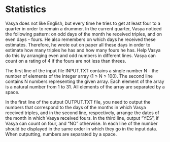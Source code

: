 # Statistics

Vasya does not like English, but every time he tries to get at least four to a quarter in order to remain a drummer. In the current quarter, Vasya noticed the following pattern: on odd days of the month he received triples, and on even days - fours. He also remembers on which days he received these estimates. Therefore, he wrote out on paper all these days in order to estimate how many triples he has and how many fours he has. Help Vasya do this by arranging even and odd numbers in different lines. Vasya can count on a rating of 4 if the fours are not less than threes.

The first line of the input file INPUT.TXT contains a single number N - the number of elements of the integer array (1 ≤ N ≤ 100). The second line contains N numbers representing the given array. Each element of the array is a natural number from 1 to 31. All elements of the array are separated by a space.

In the first line of the output OUTPUT.TXT file, you need to output the numbers that correspond to the days of the months in which Vasya received triples, and in the second line, respectively, arrange the dates of the month in which Vasya received fours. In the third line, output “YES”, if Vasya can count on four, and “NO” otherwise. In each line of the number should be displayed in the same order in which they go in the input data. When outputting, numbers are separated by a space.
